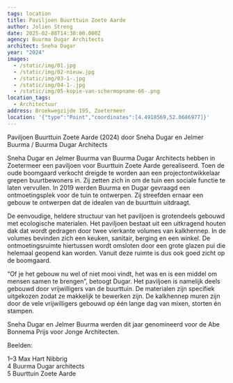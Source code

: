 ```yaml
---
tags: location
title: Paviljoen Buurttuin Zoete Aarde
author: Jolien Streng
date: 2025-02-08T14:30:00.000Z
agency: Buurma Dugar Architects
architect: Sneha Dugar
year: "2024"
images:
  - /static/img/01.jpg
  - /static/img/02-nieuw.jpg
  - /static/img/03-1-.jpg
  - /static/img/04-1-.jpg
  - /static/img/05-kopie-van-schermopname-66-.png
location_tags:
  - Architectuur
address: Broekwegzijde 195, Zoetermeer⁣
location: '{"type":"Point","coordinates":[4.4918569,52.0686977]}'
---
```

Paviljoen Buurttuin Zoete Aarde (2024) door Sneha Dugar en Jelmer Buurma / Buurma Dugar Architects

Sneha Dugar en Jelmer Buurma van Buurma Dugar Architects hebben in Zoetermeer een paviljoen voor Buurttuin Zoete Aarde gerealiseerd. Toen de oude boomgaard verkocht dreigde te worden aan een projectontwikkelaar grepen buurtbewoners in. Zij zetten zich in om de tuin een sociale functie te laten vervullen. In 2019 werden Buurma en Dugar gevraagd een ontmoetingsplek voor de tuin te ontwerpen. Zij streefden ernaar een gebouw te ontwerpen dat de idealen van de buurttuin uitdraagt.

De eenvoudige, heldere structuur van het paviljoen is grotendeels gebouwd met ecologische materialen. Het paviljoen bestaat uit een uitkragend houten dak dat wordt gedragen door twee vierkante volumes van kalkhennep. In de volumes bevinden zich een keuken, sanitair, berging en een winkel. De ontmoetingsruimte hiertussen wordt omsloten door een grote glazen pui die helemaal geopend kan worden. Vanuit deze ruimte is dus ook goed zicht op de boomgaard.

“Of je het gebouw nu wel of niet mooi vindt, het was en is een middel om mensen samen te brengen”, betoogt Dugar. Het paviljoen is namelijk deels gebouwd door vrijwilligers van de buurttuin. De materialen zijn specifiek uitgekozen zodat ze makkelijk te bewerken zijn. De kalkhennep muren zijn door de vele vrijwilligers gebouwd op één lange dag van mixen, storten én stampen.

Sneha Dugar en Jelmer Buurma werden dit jaar genomineerd voor de Abe Bonnema Prijs voor Jonge Architecten.

Beelden:

1–3 Max Hart Nibbrig\
[](<>)4 Buurma Dugar architects\
[](<>)5 Buurttuin Zoete Aarde
